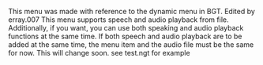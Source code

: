 This menu was made with reference to the dynamic menu in BGT.
Edited by erray.007
This menu supports speech and audio playback from file. Additionally, if you want, you can use both speaking and audio playback functions at the same time.
If both speech and audio playback are to be added at the same time, the menu item and the audio file must be the same for now. This will change soon.
see test.ngt for example